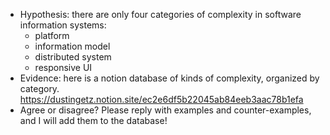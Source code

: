 - Hypothesis: there are only four categories of complexity in software information systems:
	- platform
	- information model
	- distributed system
	- responsive UI
- Evidence: here is a notion database of kinds of complexity, organized by category. https://dustingetz.notion.site/ec2e6df5b22045ab84eeb3aac78b1efa
- Agree or disagree? Please reply with examples and counter-examples, and I will add them to the database!